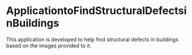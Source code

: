 # ApplicationtoFindStructuralDefectsinBuildings
This application is developed to help find structural defects in buildings based on the images provided to it. 
